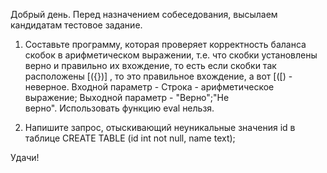 Добрый день. Перед назначением собеседования, высылаем кандидатам тестовое задание.

1. Составьте программу, которая проверяет корректность баланса скобок в арифметическом выражении, т.е. что скобки установлены верно и правильно их вхождение, то есть если скобки так расположены [({})] , то это правильное вхождение, а вот [([) - неверное. Входной параметр - Строка - арифметическое выражение; Выходной параметр - "Верно";"Не верно". Использовать функцию eval нельзя.

2. Напишите запрос, отыскивающий неуникальные значения id в таблице CREATE TABLE (id int not null, name text);

Удачи!